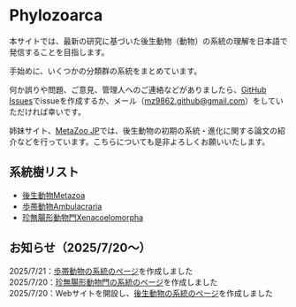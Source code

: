 # Phylozoarca
本サイトでは、最新の研究に基づいた後生動物（動物）の系統の理解を日本語で発信することを目指します。

手始めに、いくつかの分類群の系統をまとめています。

何か誤りや問題、ご意見、管理人へのご連絡などがありましたら、[GitHub Issues](https://github.com/MZ9862/phylozoarca/issues)でissueを作成するか、メール（<mz9862.github@gmail.com>）をしていただければ幸いです。

姉妹サイト、[MetaZoo JP](https://mz9862.github.io/metazoo-jp/)では、後生動物の初期の系統・進化に関する論文の紹介などを行っています。こちらについても是非よろしくお願いいたします。

## 系統樹リスト
- [後生動物Metazoa](phylogenies/metazoa.md) 
- [歩帯動物Ambulacraria](phylogenies/ambulacraria.md) 
- [珍無腸形動物門Xenacoelomorpha](phylogenies/xenacoelomorpha.md)

## お知らせ（2025/7/20～）
2025/7/21：[歩帯動物の系統のページ](phylogenies/ambulacraria.md)を作成しました  
2025/7/20：[珍無腸形動物門の系統のページ](phylogenies/xenacoelomorpha.md)を作成しました  
2025/7/20：Webサイトを開設し、[後生動物の系統のページ](phylogenies/metazoa.md)を作成しました
